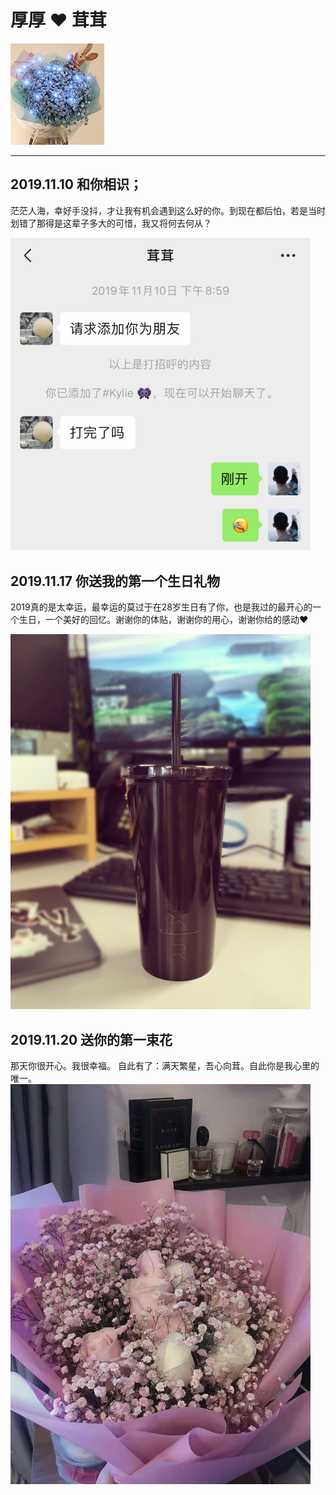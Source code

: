 
# 厚厚 ❤️ 茸茸

![](flower.jpg)

<hr>

## 2019.11.10 和你相识；

茫茫人海，幸好手没抖，才让我有机会遇到这么好的你。到现在都后怕，若是当时划错了那得是这辈子多大的可惜，我又将何去何从？

<img src="20191110.jpg" width="480">

## 2019.11.17 你送我的第一个生日礼物

2019真的是太幸运，最幸运的莫过于在28岁生日有了你，也是我过的最开心的一个生日，一个美好的回忆。谢谢你的体贴，谢谢你的用心，谢谢你给的感动❤️

<img src="cup.jpg" width="480">

## 2019.11.20 送你的第一束花

那天你很开心。我很幸福。
自此有了：满天繁星，吾心向茸。自此你是我心里的唯一。
<img src="firstflower.jpg" width="480">
